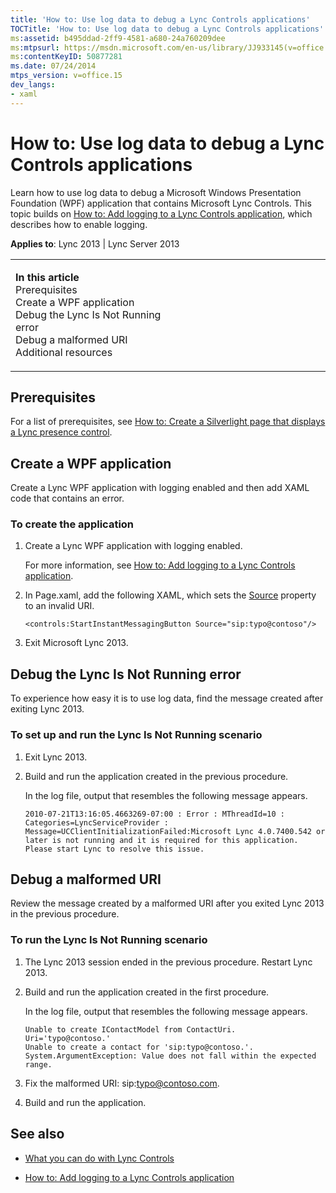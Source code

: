 ```yaml
---
title: 'How to: Use log data to debug a Lync Controls applications'
TOCTitle: 'How to: Use log data to debug a Lync Controls applications'
ms:assetid: b495ddad-2ff9-4581-a680-24a760209dee
ms:mtpsurl: https://msdn.microsoft.com/en-us/library/JJ933145(v=office.15)
ms:contentKeyID: 50877281
ms.date: 07/24/2014
mtps_version: v=office.15
dev_langs:
- xaml
---
```


# How to: Use log data to debug a Lync Controls applications

Learn how to use log data to debug a Microsoft Windows Presentation Foundation (WPF) application that contains Microsoft Lync Controls. This topic builds on [How to: Add logging to a Lync Controls application](how-to-add-logging-to-a-lync-controls-application.md), which describes how to enable logging.



**Applies to**: Lync 2013 | Lync Server 2013

<table>
<colgroup>
<col style="width: 50%" />
<col style="width: 50%" />
</colgroup>
<tbody>
<tr class="odd">
<td><p><strong>In this article</strong><br />
Prerequisites<br />
Create a WPF application<br />
Debug the Lync Is Not Running error<br />
Debug a malformed URI<br />
Additional resources</p></td>
<td><p></p>
<p></p></td>
</tr>
</tbody>
</table>

## Prerequisites

For a list of prerequisites, see [How to: Create a Silverlight page that displays a Lync presence control](how-to-create-a-silverlight-page-that-displays-a-lync-presence-control.md).

## Create a WPF application

Create a Lync WPF application with logging enabled and then add XAML code that contains an error.

### To create the application

1.  Create a Lync WPF application with logging enabled.
    
    For more information, see [How to: Add logging to a Lync Controls application](how-to-add-logging-to-a-lync-controls-application.md).

2.  In Page.xaml, add the following XAML, which sets the [Source](https://msdn.microsoft.com/en-us/library/hh363511\(v=office.15\)) property to an invalid URI.
    
    ```xaml
    <controls:StartInstantMessagingButton Source="sip:typo@contoso"/>
    ```

3.  Exit Microsoft Lync 2013.

## Debug the Lync Is Not Running error

To experience how easy it is to use log data, find the message created after exiting Lync 2013.

### To set up and run the Lync Is Not Running scenario

1.  Exit Lync 2013.

2.  Build and run the application created in the previous procedure.
    
    In the log file, output that resembles the following message appears.
    
        2010-07-21T13:16:05.4663269-07:00 : Error : MThreadId=10 : Categories=LyncServiceProvider : Message=UCClientInitializationFailed:Microsoft Lync 4.0.7400.542 or later is not running and it is required for this application. Please start Lync to resolve this issue.

## Debug a malformed URI

Review the message created by a malformed URI after you exited Lync 2013 in the previous procedure.

### To run the Lync Is Not Running scenario

1.  The Lync 2013 session ended in the previous procedure. Restart Lync 2013.

2.  Build and run the application created in the first procedure.
    
    In the log file, output that resembles the following message appears.
    
        Unable to create IContactModel from ContactUri.  Uri='typo@contoso.'
        Unable to create a contact for 'sip:typo@contoso.'. System.ArgumentException: Value does not fall within the expected range.

3.  Fix the malformed URI: sip:typo@contoso.com.

4.  Build and run the application.

## See also

  - [What you can do with Lync Controls](what-you-can-do-with-lync-controls.md)

  - [How to: Add logging to a Lync Controls application](how-to-add-logging-to-a-lync-controls-application.md)

